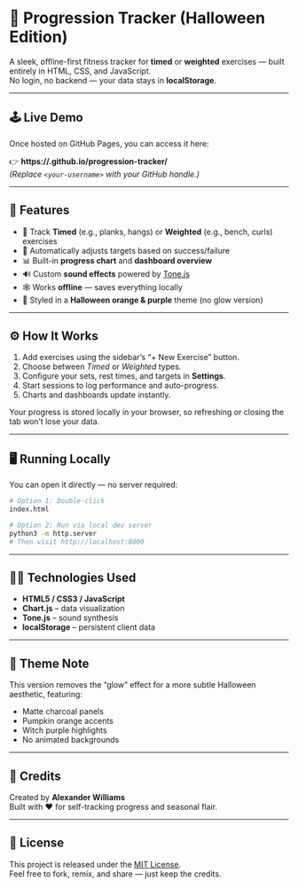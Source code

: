 # 🎃 Progression Tracker (Halloween Edition)

A sleek, offline-first fitness tracker for **timed** or **weighted** exercises — built entirely in HTML, CSS, and JavaScript.  
No login, no backend — your data stays in **localStorage**.

---

## 🕹️ Live Demo
Once hosted on GitHub Pages, you can access it here:

👉 **https://<your-username>.github.io/progression-tracker/**  
*(Replace `<your-username>` with your GitHub handle.)*

---

## 🧩 Features

- 💪 Track **Timed** (e.g., planks, hangs) or **Weighted** (e.g., bench, curls) exercises  
- 🧠 Automatically adjusts targets based on success/failure  
- 📊 Built-in **progress chart** and **dashboard overview**  
- 🔊 Custom **sound effects** powered by [Tone.js](https://tonejs.github.io/)  
- 🕸️ Works **offline** — saves everything locally  
- 🧡 Styled in a **Halloween orange & purple** theme (no glow version)

---

## ⚙️ How It Works

1. Add exercises using the sidebar’s “+ New Exercise” button.  
2. Choose between *Timed* or *Weighted* types.  
3. Configure your sets, rest times, and targets in **Settings**.  
4. Start sessions to log performance and auto-progress.  
5. Charts and dashboards update instantly.

Your progress is stored locally in your browser, so refreshing or closing the tab won’t lose your data.

---

## 🖥️ Running Locally

You can open it directly — no server required:

```bash
# Option 1: Double-click
index.html

# Option 2: Run via local dev server
python3 -m http.server
# Then visit http://localhost:8000
```

---

## 🧙‍♂️ Technologies Used

- **HTML5 / CSS3 / JavaScript**
- **Chart.js** – data visualization  
- **Tone.js** – sound synthesis  
- **localStorage** – persistent client data  

---

## 👻 Theme Note

This version removes the “glow” effect for a more subtle Halloween aesthetic, featuring:
- Matte charcoal panels  
- Pumpkin orange accents  
- Witch purple highlights  
- No animated backgrounds  

---

## 🪩 Credits

Created by **Alexander Williams**  
Built with ❤️ for self-tracking progress and seasonal flair.

---

## 📄 License

This project is released under the [MIT License](LICENSE).  
Feel free to fork, remix, and share — just keep the credits.
